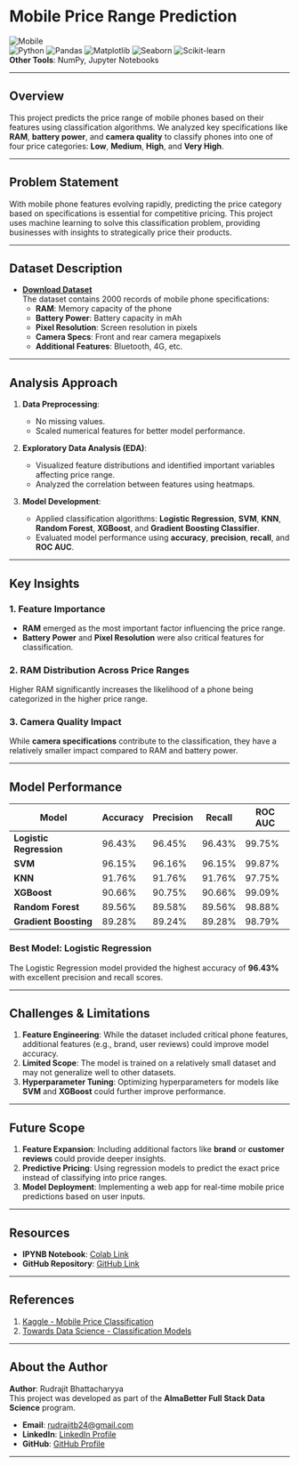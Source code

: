 # **Mobile Price Range Prediction**

![Mobile](https://img.shields.io/badge/Project-Classification-blue)  
![Python](https://img.shields.io/badge/Python-3670A0?style=for-the-badge&logo=python&logoColor=ffdd54) ![Pandas](https://img.shields.io/badge/Pandas-2C2D72?style=for-the-badge&logo=pandas&logoColor=white) ![Matplotlib](https://img.shields.io/badge/Matplotlib-3776AB?style=for-the-badge&logo=matplotlib&logoColor=white) ![Seaborn](https://img.shields.io/badge/Seaborn-43B02A?style=for-the-badge&logo=seaborn&logoColor=white) ![Scikit-learn](https://img.shields.io/badge/Scikit--learn-F7931E?style=for-the-badge&logo=scikit-learn&logoColor=white)  
**Other Tools**: NumPy, Jupyter Notebooks

---

## **Overview**

This project predicts the price range of mobile phones based on their features using classification algorithms. We analyzed key specifications like **RAM**, **battery power**, and **camera quality** to classify phones into one of four price categories: **Low**, **Medium**, **High**, and **Very High**.

---

## **Problem Statement**

With mobile phone features evolving rapidly, predicting the price category based on specifications is essential for competitive pricing. This project uses machine learning to solve this classification problem, providing businesses with insights to strategically price their products.

---

## **Dataset Description**

- **[Download Dataset](https://drive.google.com/file/d/1tbaIkP79hq9wagJ3w4ZZMilOtzV48twy/view?usp=sharing)**  
The dataset contains 2000 records of mobile phone specifications:
  - **RAM**: Memory capacity of the phone
  - **Battery Power**: Battery capacity in mAh
  - **Pixel Resolution**: Screen resolution in pixels
  - **Camera Specs**: Front and rear camera megapixels
  - **Additional Features**: Bluetooth, 4G, etc.

---

## **Analysis Approach**

1. **Data Preprocessing**:  
   - No missing values.
   - Scaled numerical features for better model performance.

2. **Exploratory Data Analysis (EDA)**:  
   - Visualized feature distributions and identified important variables affecting price range.
   - Analyzed the correlation between features using heatmaps.

3. **Model Development**:  
   - Applied classification algorithms: **Logistic Regression**, **SVM**, **KNN**, **Random Forest**, **XGBoost**, and **Gradient Boosting Classifier**.
   - Evaluated model performance using **accuracy**, **precision**, **recall**, and **ROC AUC**.

---

## **Key Insights**

### 1. Feature Importance
- **RAM** emerged as the most important factor influencing the price range.
- **Battery Power** and **Pixel Resolution** were also critical features for classification.

### 2. RAM Distribution Across Price Ranges
Higher RAM significantly increases the likelihood of a phone being categorized in the higher price range.

### 3. Camera Quality Impact
While **camera specifications** contribute to the classification, they have a relatively smaller impact compared to RAM and battery power.

---

## **Model Performance**

| **Model**              | **Accuracy** | **Precision** | **Recall** | **ROC AUC** |
|------------------------|--------------|---------------|------------|-------------|
| **Logistic Regression** | 96.43%       | 96.45%        | 96.43%     | 99.75%      |
| **SVM**                | 96.15%       | 96.16%        | 96.15%     | 99.87%      |
| **KNN**                | 91.76%       | 91.76%        | 91.76%     | 97.75%      |
| **XGBoost**            | 90.66%       | 90.75%        | 90.66%     | 99.09%      |
| **Random Forest**       | 89.56%       | 89.58%        | 89.56%     | 98.88%      |
| **Gradient Boosting**   | 89.28%       | 89.24%        | 89.28%     | 98.79%      |

### Best Model: **Logistic Regression**  
The Logistic Regression model provided the highest accuracy of **96.43%** with excellent precision and recall scores.

---

## **Challenges & Limitations**

1. **Feature Engineering**: While the dataset included critical phone features, additional features (e.g., brand, user reviews) could improve model accuracy.
2. **Limited Scope**: The model is trained on a relatively small dataset and may not generalize well to other datasets.
3. **Hyperparameter Tuning**: Optimizing hyperparameters for models like **SVM** and **XGBoost** could further improve performance.

---

## **Future Scope**

1. **Feature Expansion**: Including additional factors like **brand** or **customer reviews** could provide deeper insights.
2. **Predictive Pricing**: Using regression models to predict the exact price instead of classifying into price ranges.
3. **Model Deployment**: Implementing a web app for real-time mobile price predictions based on user inputs.

---

## **Resources**

- **IPYNB Notebook**: [Colab Link](https://colab.research.google.com/drive/1XzGN-l_XBfdbSexgw3hG-bX5RQuR0vFg?usp=sharing)  
- **GitHub Repository**: [GitHub Link](https://github.com/Rudrajit12/Mobile-Price-Range-Prediction)

---

## **References**

1. [Kaggle - Mobile Price Classification](https://www.kaggle.com/iabhishekofficial/mobile-price-classification)
2. [Towards Data Science - Classification Models](https://towardsdatascience.com/classification-models-overview-5a5f7e54d9e1)

---

## **About the Author**

**Author**: Rudrajit Bhattacharyya  
This project was developed as part of the **AlmaBetter Full Stack Data Science** program.

- **Email**: [rudrajitb24@gmail.com](mailto:rudrajitb24@gmail.com)  
- **LinkedIn**: [LinkedIn Profile](https://www.linkedin.com/in/rudrajitb/)  
- **GitHub**: [GitHub Profile](https://github.com/Rudrajit12)

---

